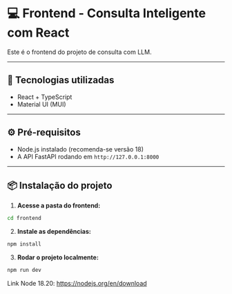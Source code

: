 # 💻 Frontend - Consulta Inteligente com React

Este é o frontend do projeto de consulta com LLM.

---

## 🚀 Tecnologias utilizadas

- React + TypeScript
- Material UI (MUI)

---

## ⚙️ Pré-requisitos

- Node.js instalado (recomenda-se versão 18)
- A API FastAPI rodando em `http://127.0.0.1:8000`

---

## 📦 Instalação do projeto

1. **Acesse a pasta do frontend:**

```bash
cd frontend
```

2. **Instale as dependências:**

```bash
npm install
```

3. **Rodar o projeto localmente:**

```bash
npm run dev
```

Link Node 18.20:
https://nodejs.org/en/download
